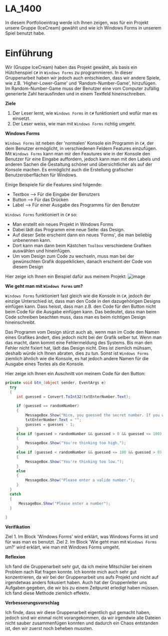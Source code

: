 # LA_1400

In diesem Portfolioeintrag werde ich Ihnen zeigen, was für ein Projekt unsere Gruppe (IceCream) gewählt und wie ich Windows Forms in unserem Spiel benutzt habe.

# Einführung

Wir (Gruppe IceCream) haben das Projekt gewählt, als basis ein Hütchenspiel `C#` in `Windows Forms` zu programmieren. In dieser Gruppenarbeit haben wir jedoch auch entschieden, dass wir andere Spiele, wie z.B. 'Higher-Lower-Game' und 'Random-Number-Game', hinzufügen. Im Random-Number-Game muss der Benutzer eine vom Computer zufällig generierte Zahl herausfinden und in einem Textfeld hineinschreiben. 


**Ziele**
1. Der Leser lernt, wie `Windows Forms` in `C#` funktioniert und wofür man es einsetzt.
2. Der Leser weiss, wie man mit `Windows Forms` richtig umgeht.

**Windows Forms**

`Windows Forms` ist neben der 'normalen' Konsole ein Programm in `C#`, der dem Benutzer ermöglicht, in verschiedenen Feldern Features einzufügen. Mit `Windows Forms` kann man mir den Feautures wie in der Konsole den Benutzer für eine Eingabe auffordern, jedoch kann man mit den Labels und anderen Sachen die Gestaltung schöner und übersichtlicher als auf der Konsole machen. Es ermöglicht auch die Erstellung grafischer Benutzeroberflächen für Windows.

Einige Beispiele für die Features sind folgende:
- Textbox --> Für die Eingabe der Benutzers
- Button --> Für das Drücken 
- Label --> Für einer Ausgabe des Programms für den Benutzer

`Windows Forms` funktioniert in `C#` so:
- Man erstellt ein neues Projekt in Windows Forms
- Dabei lädt das Programm eine neue Seite: das Design.
- Auf dieser Seite erscheint dann ein neues 'Forms', die man beliebig unbenennen kann. 
- Dort kann man dann beim Kästchen `Toolbox` verschiedene Grafiken auswählen und hineinfügen.
- Um vom Design zum Code zu wechseln, muss man bei der gewünschten Grafik doppelklicken, danach erscheint der Code von diesem Design

Hier zeige ich Ihnen ein Beispiel dafür aus meinem Projekt:
![image](https://user-images.githubusercontent.com/89132005/147062604-9253b850-4f9f-427a-8723-7aab2185a85a.png)

**Wie geht man mit `Windows Forms` um?**

`Windows Forms` funktioniert fast gleich wie die Konsole in `C#`, jedoch der einzige Unterschied ist, dass man den Code in den dazugehörigen Designs einfügen kann. Dass heisst, dass man z.B. den Code für den Button nicht beim Code für die Ausgabe einfügen kann.
Das bedeutet, dass man beim Code schreiben beachten muss, dass man es beim richtigen Design hineinschreibt. 

Das Programm vom Design stürzt auch ab, wenn man im Code den Namen eines Grafikes ändert, dies jedoch nicht bei der Grafik selber tut. Wenn man das macht, dann kommt eine Fehlermeldung des Systems. Bis man den Fehler nicht fixiert hat, lädt das Design nicht. Dies ist ziemlich mühsam, deshalb würde ich Ihnen abraten, dies zu tun. 
Sonst ist `Windows Forms` ziemlich ähnlich wie die Konsole, es hat jedoch andere Namen für die Ausgabe eines Textes als die Konsole. 

Hier zeige ich Ihnen ein Auschnitt von meinem Code für den Button:

```csharp
private void btn_(object sender, EventArgs e)
  try
  {
     int guessed = Convert.ToInt32(txtEnterNumber.Text);
     
     if (guessed == randomNumber)
     {
         MessageBox.Show("Nice, you guessed the secret number. If you want to try another, just click 'Next'");
         txtEnterNumber.Text = "";
         guesses = guesses - 1;
     }
     else if (guessed > randomNumber && guessed > 0 && guessed <= 100)
     {
         MessageBox.Show("You're thinking too high.");
     }
     else if (guessed < randomNumber && guessed <= 100 && guessed > 0)
     {
         MessageBox.Show("You're thinking too low.");
     }
     else
     {
         MessageBox.Show("Please enter a valide number.");
     }
  }
  catch
  {
      MessageBox.Show("Please enter a number");
  }
  
}
```
**Verifikation**

Ziel 1. Im Block 'Windows Forms' wird erklärt, was Windows Forms ist und für was man es benutzt.
Ziel 2. Im Block 'Wie geht man mit `Windows Forms` um?' wird erklärt, wie man mit Windows Forms umgeht.

**Reflexion**

Ich fand die Gruppenarbeit sehr gut, da ich meine Mitschüler bei einem Problem nach Rat fragen konnte. Ich konnte mich auch sehr gut konzentrieren, da wir bei der Gruppenarbeit uns aufs Projekt und nicht auf irgendetwas anders fokusiert haben. Auch hat der Gruppenleiter uns Aufgaben gegeben, die wir bis zu einem Zeitpunkt erledigt haben müssen. Ich fand diese Methode ziemlich effektiv.

**Verbesserungsvorschlag**

Ich finde, dass wir diese Gruppenarbeit eigentlich gut gemacht haben, jedoch sind wir einmal nicht vorangekommen, da wir irgendwie alle Dateien nicht sauber zusammenfügen konnten und dadurch ein Chaos entstanden ist, den wir zuerst noch beheben mussten. 
